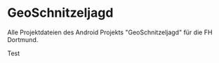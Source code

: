 GeoSchnitzeljagd
================

Alle Projektdateien des Android Projekts "GeoSchnitzeljagd" für die FH Dortmund.

Test
